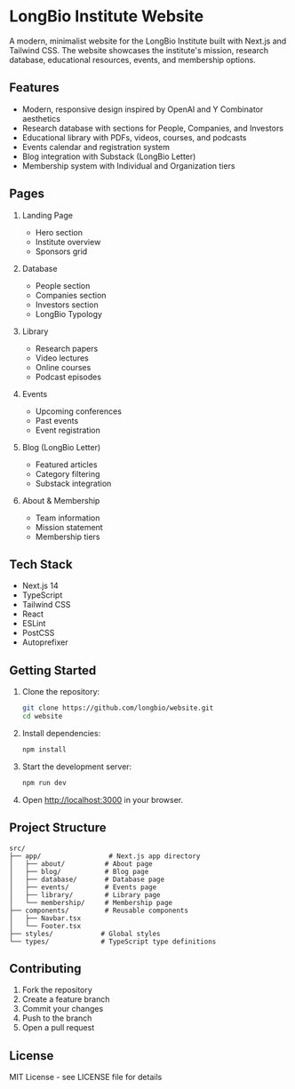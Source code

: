 # LongBio Institute Website

A modern, minimalist website for the LongBio Institute built with Next.js and Tailwind CSS. The website showcases the institute's mission, research database, educational resources, events, and membership options.

## Features

- Modern, responsive design inspired by OpenAI and Y Combinator aesthetics
- Research database with sections for People, Companies, and Investors
- Educational library with PDFs, videos, courses, and podcasts
- Events calendar and registration system
- Blog integration with Substack (LongBio Letter)
- Membership system with Individual and Organization tiers

## Pages

1. Landing Page
   - Hero section
   - Institute overview
   - Sponsors grid

2. Database
   - People section
   - Companies section
   - Investors section
   - LongBio Typology

3. Library
   - Research papers
   - Video lectures
   - Online courses
   - Podcast episodes

4. Events
   - Upcoming conferences
   - Past events
   - Event registration

5. Blog (LongBio Letter)
   - Featured articles
   - Category filtering
   - Substack integration

6. About & Membership
   - Team information
   - Mission statement
   - Membership tiers

## Tech Stack

- Next.js 14
- TypeScript
- Tailwind CSS
- React
- ESLint
- PostCSS
- Autoprefixer

## Getting Started

1. Clone the repository:
   ```bash
   git clone https://github.com/longbio/website.git
   cd website
   ```

2. Install dependencies:
   ```bash
   npm install
   ```

3. Start the development server:
   ```bash
   npm run dev
   ```

4. Open [http://localhost:3000](http://localhost:3000) in your browser.

## Project Structure

```
src/
├── app/                 # Next.js app directory
│   ├── about/          # About page
│   ├── blog/           # Blog page
│   ├── database/       # Database page
│   ├── events/         # Events page
│   ├── library/        # Library page
│   └── membership/     # Membership page
├── components/         # Reusable components
│   ├── Navbar.tsx
│   └── Footer.tsx
├── styles/            # Global styles
└── types/             # TypeScript type definitions
```

## Contributing

1. Fork the repository
2. Create a feature branch
3. Commit your changes
4. Push to the branch
5. Open a pull request

## License

MIT License - see LICENSE file for details 